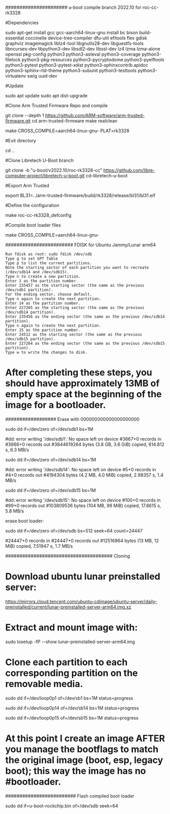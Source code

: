 ###################### u-boot compile branch 2022.10 for roc-cc-rk3328

 
#Dependencies

sudo apt-get install gcc gcc-aarch64-linux-gnu install bc bison build-essential coccinelle   device-tree-compiler dfu-util efitools flex gdisk graphviz imagemagick   liblz4-tool libgnutls28-dev libguestfs-tools libncurses-dev   libpython3-dev libsdl2-dev libssl-dev lz4 lzma lzma-alone openssl   pkg-config python3 python3-asteval python3-coverage python3-filelock   python3-pkg-resources python3-pycryptodome python3-pyelftools   python3-pytest python3-pytest-xdist python3-sphinxcontrib.apidoc   python3-sphinx-rtd-theme python3-subunit python3-testtools   python3-virtualenv swig uuid-dev

#Update

sudo apt update
sudo apt dist-upgrade

#Clone Arm Trusted Firmware Repo and compile

git clone --depth 1 https://github.com/ARM-software/arm-trusted-firmware.git
cd arm-trusted-firmware
make realclean

make CROSS_COMPILE=aarch64-linux-gnu- PLAT=rk3328

#Exit directory

cd ..

#Clone Libretech U-Boot branch

git clone -b "u-boot/v2022.10/roc-rk3328-cc" https://github.com/libre-computer-project/libretech-u-boot.git
cd-libretech-u-boot

#Export Arm Trusted

export BL31=../arm-trusted-firmware/build/rk3328/release/bl31/bl31.elf

#Define the configuration

make roc-cc-rk3328_defconfig

#Compile boot loader files

make CROSS_COMPILE=aarch64-linux-gnu-



######################## FDISK for Ubuntu Jammy/Lunar arm64

    Run fdisk as root: sudo fdisk /dev/sdb
    Type g to set GPT Table
    Type p to list the current partitions.
    Note the starting sector of each partition you want to recreate (/dev/sdb14 and /dev/sdb15).
    Type n to create a new partition.
    Enter 1 as the partition number.
    Enter 235457 as the starting sector (the same as the previous /dev/sdb1 partition).
    For the ending sector, choose default.
    Type n again to create the next partition.
    Enter 14 as the partition number.
    Enter 227265 as the starting sector (the same as the previous /dev/sdb14 partition).
    Enter 235456 as the ending sector (the same as the previous /dev/sdb14 partition).
    Type n again to create the next partition.
    Enter 15 as the partition number.
    Enter 24512 as the starting sector (the same as the previous /dev/sdb15 partition).
    Enter 227264 as the ending sector (the same as the previous /dev/sdb15 partition).
    Type w to write the changes to disk.

# After completing these steps, you should have approximately 13MB of empty space at the beginning of the image for a bootloader.


################## Erase with 000000000000000000000

sudo dd if=/dev/zero of=/dev/sdb1 bs=1M


#dd: error writing '/dev/sdb1': No space left on device
#3667+0 records in
#3666+0 records out
#3844619264 bytes (3.8 GB, 3.6 GiB) copied, 614.812 s, 6.3 MB/s



sudo dd if=/dev/zero of=/dev/sdb14 bs=1M


#dd: error writing '/dev/sdb14': No space left on device
#5+0 records in
#4+0 records out
#4194304 bytes (4.2 MB, 4.0 MiB) copied, 2.98357 s, 1.4 MB/s



sudo dd if=/dev/zero of=/dev/sdb15 bs=1M


#dd: error writing '/dev/sdb15': No space left on device
#100+0 records in
#99+0 records out
#103809536 bytes (104 MB, 99 MiB) copied, 17.8615 s, 5.8 MB/s


erase boot loader:


sudo dd if=/dev/zero of=/dev/sdb bs=512 seek=64 count=24447

#24447+0 records in
#24447+0 records out
#12516864 bytes (13 MB, 12 MiB) copied, 7.51947 s, 1.7 MB/s



###################################### Cloning

# Download ubuntu lunar preinstalled server: 

https://mirrors.cloud.tencent.com/ubuntu-cdimage/ubuntu-server/daily-preinstalled/current/lunar-preinstalled-server-arm64.img.xz

# Extract and mount image with:


sudo losetup -fP --show lunar-preinstalled-server-arm64.img


# Clone each partition to each corresponding partition on the removable media.


sudo dd if=/dev/loop0p1 of=/dev/sb1 bs=1M status=progress

sudo dd if=/dev/loop0p14 of=/dev/sb14 bs=1M status=progress

sudo dd if=/dev/loop0p15 of=/dev/sb15 bs=1M status=progress


# At this point I create an image AFTER you manage the bootflags to match the original image (boot, esp, legacy boot); this way the image has no #bootloader.


######################### Flash compiled boot loader

sudo dd if=u-boot-rockchip.bin of=/dev/sdb seek=64





